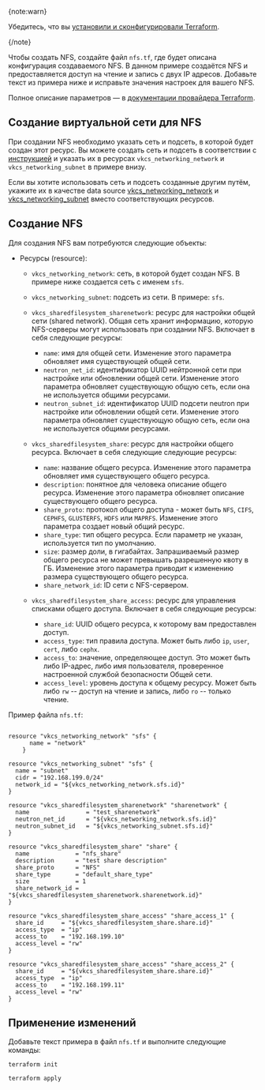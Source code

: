 {note:warn}

Убедитесь, что вы [установили и сконфигурировали Terraform](../../../quick-start).

{/note}

Чтобы создать NFS, создайте файл `nfs.tf`, где будет описана конфигурация создаваемого NFS. В данном примере создаётся NFS и предоставляется доступ на чтение и запись с двух IP адресов. Добавьте текст из примера ниже и исправьте значения настроек для вашего NFS.

Полное описание параметров — в [документации провайдера Terraform](https://github.com/vk-cs/terraform-provider-vkcs/tree/master/docs).

## Создание виртуальной сети для NFS

При создании NFS необходимо указать сеть и подсеть, в которой будет создан этот ресурс. Вы можете создать сеть и подсеть в соответствии с [инструкцией](../create) и указать их в ресурсах `vkcs_networking_network` и `vkcs_networking_subnet` в примере внизу.

Если вы хотите использовать сеть и подсеть созданные другим путём, укажите их в качестве data source [vkcs_networking_network](https://github.com/vk-cs/terraform-provider-vkcs/blob/master/docs/data-sources/networking_network.md) и [vkcs_networking_subnet](https://github.com/vk-cs/terraform-provider-vkcs/blob/master/docs/data-sources/networking_subnet.md) вместо соответствующих ресурсов.

## Создание NFS

Для создания NFS вам потребуются следующие объекты:

- Ресурсы (resource):

  - `vkcs_networking_network`: сеть, в которой будет создан NFS. В примере ниже создается сеть с именем `sfs`.
  - `vkcs_networking_subnet`: подсеть из сети. В примере: `sfs`.
  - `vkcs_sharedfilesystem_sharenetwork`: ресурс для настройки общей сети (shared network). Общая сеть хранит информацию, которую NFS-серверы могут использовать при создании NFS. Включает в себя следующие ресурсы:

    - `name`: имя для общей сети. Изменение этого параметра обновляет имя существующей общей сети.
    - `neutron_net_id`: идентификатор UUID нейтронной сети при настройке или обновлении общей сети. Изменение этого параметра обновляет существующую общую сеть, если она не используется общими ресурсами.
    - `neutron_subnet_id`: идентификатор UUID подсети neutron при настройке или обновлении общей сети. Изменение этого параметра обновляет существующую общую сеть, если она не используется общими ресурсами.

  - `vkcs_sharedfilesystem_share`: ресурс для настройки общего ресурса. Включает в себя следующие следующие ресурсы:

    - `name`: название общего ресурса. Изменение этого параметра обновляет имя существующего общего ресурса.
    - `description`: понятное для человека описание общего ресурса. Изменение этого параметра обновляет описание существующего общего ресурса.
    - `share_proto`: протокол общего доступа - может быть `NFS`, `CIFS`, `CEPHFS`, `GLUSTERFS`, `HDFS` или `MAPRFS`. Изменение этого параметра создает новый общий ресурс.
    - `share_type`: тип общего ресурса. Если параметр не указан, используется тип по умолчанию.
    - `size`: размер доли, в гигабайтах. Запрашиваемый размер общего ресурса не может превышать разрешенную квоту в ГБ. Изменение этого параметра приводит к изменению размера существующего общего ресурса.
    - `share_network_id`: ID сети с NFS-сервером.

  - `vkcs_sharedfilesystem_share_access`: ресурс для управления списками общего доступа. Включает в себя следующие ресурсы:

    - `share_id`: UUID общего ресурса, к которому вам предоставлен доступ.
    - `access_type`: тип правила доступа. Может быть либо `ip`, `user`, `cert`, либо `cephx`.
    - `access_to`: значение, определяющее доступ. Это может быть либо IP-адрес, либо имя пользователя, проверенное настроенной службой безопасности Общей сети.
    - `access_level`: уровень доступа к общему ресурсу. Может быть либо `rw` -- доступ на чтение и запись, либо `ro` -- только чтение.

Пример файла `nfs.tf`:

```hcl

resource "vkcs_networking_network" "sfs" {
      name = "network"
    }

resource "vkcs_networking_subnet" "sfs" {
  name = "subnet"
  cidr = "192.168.199.0/24"
  network_id = "${vkcs_networking_network.sfs.id}"
}

resource "vkcs_sharedfilesystem_sharenetwork" "sharenetwork" {
  name                = "test_sharenetwork"
  neutron_net_id      = "${vkcs_networking_network.sfs.id}"
  neutron_subnet_id   = "${vkcs_networking_subnet.sfs.id}"
}

resource "vkcs_sharedfilesystem_share" "share" {
  name             = "nfs_share"
  description      = "test share description"
  share_proto      = "NFS"
  share_type       = "default_share_type"
  size             = 1
  share_network_id = "${vkcs_sharedfilesystem_sharenetwork.sharenetwork.id}"
}

resource "vkcs_sharedfilesystem_share_access" "share_access_1" {
  share_id     = "${vkcs_sharedfilesystem_share.share.id}"
  access_type  = "ip"
  access_to    = "192.168.199.10"
  access_level = "rw"
}

resource "vkcs_sharedfilesystem_share_access" "share_access_2" {
  share_id     = "${vkcs_sharedfilesystem_share.share.id}"
  access_type  = "ip"
  access_to    = "192.168.199.11"
  access_level = "rw"
}
```

## Применение изменений

Добавьте текст примера в файл `nfs.tf` и выполните следующие команды:

```console
terraform init
```
```console
terraform apply
```
